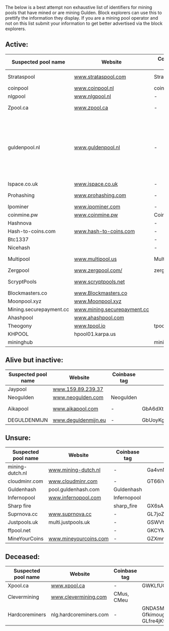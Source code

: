 The below is a best attempt non exhaustive list of identifiers for mining pools that have mined or are mining Gulden. Block explorers can use this to prettify the information they display.
If you are a mining pool operator and not on this list submit your information to get better advertised via the block explorers.

Active:
----

|Suspected pool name|Website|Coinbase tag|Addresses|Confirmation URL|Contact details|
|----|----|----|----|----|-----|
|Strataspool|www.strataspool.com|Strataspool|GM4U6yt8qN2J9oW73hAPYAWqtV3WCj79Hz, Gd6nHhdJJYQ26Bvj7FgcEqi5z2af6m3oKd, GfoH4AyUdQMWx7VUS2oFPvTdvq1nNarzZx|||
|coinpool|www.coinpool.nl|coinpool.nl||||
|nlgpool|www.nlgpool.nl|-|GawCYmSbj1p5VWaP7LqKPcdxUtBcKFp96G|www.nlgpool.nl/blocks/428||
|Zpool.ca|www.zpool.ca|-|GLoGJBsw2DXtLApZo7sG4w44WTocpZGTKQ, GQqCEDHiHbBaYmNPy49XuqWa66VgtrJ3eV|||
|guldenpool.nl|www.guldenpool.nl|-|GcpzphoLCjw9oYk8S2YNBYTQUrvBmXLBRSGcpzphoLCjw9oYk8S2YNBYTQUrvBmXLBRS, GLvKzdvd8KvHZsspM3R8zkCDvtg63QrV65, GM7yj7R8nB3HLPAzX7X4Fn9C3hCvCByVEG, GMVfyHTRhjajBuq5kCyanEtsC8NoTHTxoZ, GQScMGXzSm7tLvhiNQcYNiDSCcoRCBofdy, GZJ6jBNCdSWrtF9V2oDFt2UgcRnszXdkNF, GTRBWPqocPNNudbxgUuocN2yLuvXtSmNS6, GTumSsfv6dKUurP3va3adzWszRiUzJ6zkn, GdSra3MYCHdggWuXMvWnk3g63Lj3LRB3G7, GffxbedBp7WvyyeoytrweHhCPydryjgtXe, GX1epLF5rGmAX6asK2zerXc9jBzLrMTadp, GWaXs9uhp5zzNUbmdX35WHMimt4VJQTSMi, GaEnvhs37rGBan6zNg5Wot77J9TX6H2m1k, GJhuM5gfAqsM6qJrxHCs3RUNHpTLmrJ2QJ|||
|Ispace.co.uk|www.ispace.co.uk|-|GcyPVRVQxC2qtCS8Nr8PERjHQgiBoNpwDC|||
|Prohashing|www.prohashing.com|-|GfzEEgfvoE8s84ccSGqGnAUdNmYmCs1TTA, GLqaqmbiPT89S4py9tsBizweBU3etiW4Rr, GHw5BhnXzmS3j3HE5dQU6nqgFLKdemJAzo|||
|Ipominer|www.ipominer.com|-||||
|coinmine.pw|www.coinmine.pw|CoinMinePW||||
|Hashnova||-|GLc6MjJaFGkBFdVAAHRoNQAsmxkotK2teB|||
|Hash-to-coins.com|www.hash-to-coins.com|-|GaC1mBCzC8kHSHkZK3QdKTfJxWRMSNCP2X|||
|Btc1337||-|GUNsn8xrwrjT4cDHUjMWbV9BV7QRriFyvR|||
|Nicehash||-|GRCcdLrHKLRGGWDZ4LeJjvqfqqVwCkynbb|||
|Multipool|www.multipool.us|Multipool.us|GQSJwbzciexTbUNxgJDQ3zS2DtzGma6sQ4, GU7KDqa2ASeErn25jNrFNQ9FGUdR4SB12h, GL9MJJzLByGQAybPkPEXiK75ZoY1ysDy5Y|||
|Zergpool|www.zergpool.com/|zerg|GYFKKSwU2VL1NHQ98rkgoPur4v4pRACz9K|||
|ScryptPools|www.scryptpools.net||GTPp5vjVwG5KnpnmwttQjCQZ2AVqjNYXz5|https://www.scryptpools.net/nlg/public/index.php?page=statistics&action=round&height=746267|https://discord.gg/24EksCN|
|Blockmasters.co|www.Blockmasters.co||Gc5oUPU2UFAC6AczsGwzuPMY37g24Nx9QR|||
|Moonpool.xyz|www.Moonpool.xyz||GfpAe6DVWRYjnZYzNXyqqztSwfmdXkXXY6|||
|Mining.securepayment.cc|www.mining.securepayment.cc||GHs6q2w9khZF4aM1pzMRqQi4yooFDHqc3D|||
|Ahashpool|www.ahashpool.com||GWw4cZoCRy4jsRujCvuRMiaQr1FbLGg4aF|||
|Theogony|www.tpool.io|tpool.io|GgdMXU14f4v5JqEs4V5h6eNsiRh6XppWps|http://tpool.io/pool/nlg/blocks||
|KHPOOL|hpool01.karpa.us|||nazkov@gmail.com|
|mininghub||mininghub|GYLqFZZ3tHThPDzuRF2oir78PW97h39178||

Alive but inactive:
----

|Suspected pool name|Website|Coinbase tag|Addresses|Confirmation URL|Contact details|
|----|----|----|----|----|-----|
|Jaypool|www.159.89.239.37||||jaypool@pm.me|
|Neogulden|www.neogulden.com|Neogulden||||
|Aikapool|www.aikapool.com|-|GbA6dXtFZjexUrEeKpEF95Ke92UhqUSrmL|https://www.aikapool.com/nlg/index.php?page=statistics&action=blocks||
|DEGULDENMIJN|www.deguldenmijn.eu|-|GbUoyKgsCVJejTfjX5c2EnSeJw31Bui1eZ|||

Unsure:
----

|Suspected pool name|Website|Coinbase tag|Addresses|Confirmation URL|Contact details|
|----|----|----|----|----|-----|
|mining-dutch.nl|www.mining-dutch.nl|-|Ga4vnMZj3Drjh7rPknCokmkBrBsELcZF4k|||
|cloudminr.com|www.cloudminr.com|-|GT66iYRqaTm5tQLuAMHwbzcbGt5APpA671|||
|Guldenhash|pool.guldenhash.com|Guldenhash||||
|Infernopool|www.infernopool.com|Infernopool||||
|Sharp fire||sharp_fire|GX6sAN5h1HT5AezmtsekB8PDoe29DckiXg|||
|Suprnova.cc|www.suprnova.cc|-|GL7joZU8hKcLL3kFfH6nK1dw8avLk4vzbj|||
|Justpools.uk|multi.justpools.uk|-|GSWVtjLHvymiJg6UXzgFupH5seUCXeeCeD|||
|ffpool.net||-|GKCYMGMYEneWhYVfvXzPb1SEzxCsCnvwSY|||
|MineYourCoins|www.mineyourcoins.com|-|GZXmmWUk46SNKMuydCXnhxVkpgjWupYNyu|||

Deceased:
----

|Suspected pool name|Website|Coinbase tag|Addresses|Confirmation URL|Contact details|
|----|----|----|----|----|-----|
|Xpool.ca|www.xpool.ca|-|GWKLfUQT4V8rKXVrPxSG3KxJNoTgYx511D|||
|Clevermining|www.clevermining.com|CMus, CMeu||||
|Hardcoreminers|nlg.hardcoreminers.com|-|GNDA5MZWcm4AjLtNuEmYpgH8qsxo4vrnY8, GfkimougwyiudBNVrV3ZSqt79yRpXaAMyi, GLfre4jKfLTQx414jwgFsMoMsYU3VAL4ci|||

